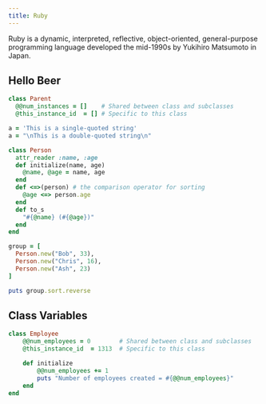 ```yaml
---
title: Ruby
---
```

Ruby is a dynamic, interpreted, reflective, object-oriented, general-purpose programming language developed the mid-1990s by Yukihiro Matsumoto in Japan.


## Hello Beer
```ruby
class Parent
  @@num_instances = []    # Shared between class and subclasses
  @this_instance_id  = [] # Specific to this class


```


```ruby
a = 'This is a single-quoted string'
a = "\nThis is a double-quoted string\n"

class Person
  attr_reader :name, :age
  def initialize(name, age)
    @name, @age = name, age
  end
  def <=>(person) # the comparison operator for sorting
    @age <=> person.age
  end
  def to_s
    "#{@name} (#{@age})"
  end
end

group = [
  Person.new("Bob", 33),
  Person.new("Chris", 16),
  Person.new("Ash", 23)
]

puts group.sort.reverse
```



## Class Variables
```ruby
class Employee
	@@num_employees = 0        # Shared between class and subclasses
	@this_instance_id  = 1313  # Specific to this class

    def initialize
        @@num_employees += 1
        puts "Number of employees created = #{@@num_employees}"
    end
end
```


